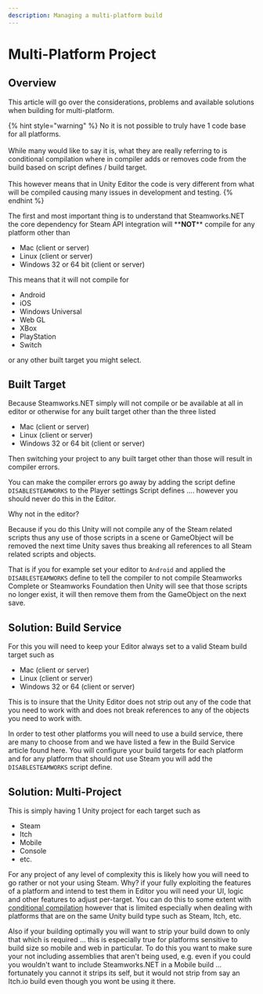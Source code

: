```yaml
---
description: Managing a multi-platform build
---
```


# Multi-Platform Project

## Overview

This article will go over the considerations, problems and available solutions when building for multi-platform.

{% hint style="warning" %}
No it is not possible to truly have 1 code base for all platforms.\
\
While many would like to say it is, what they are really referring to is conditional compilation where in compiler adds or removes code from the build based on script defines / build target.\
\
This however means that in Unity Editor the code is very different from what will be compiled causing many issues in development and testing.
{% endhint %}

The first and most important thing is to understand that Steamworks.NET the core dependency for Steam API integration will \*\***NOT**\*\* compile for any platform other than

* Mac (client or server)
* Linux (client or server)
* Windows 32 or 64 bit (client or server)

This means that it will not compile for&#x20;

* Android
* iOS
* Windows Universal
* Web GL
* XBox
* PlayStation
* Switch

or any other built target you might select.

## Built Target

Because Steamworks.NET simply will not compile or be available at all in editor or otherwise for any built target other than the three listed

* Mac (client or server)
* Linux (client or server)
* Windows 32 or 64 bit (client or server)

Then switching your project to any built target other than those will result in compiler errors.

You can make the compiler errors go away by adding the script define `DISABLESTEAMWORKS` to the Player settings Script defines .... however you should never do this in the Editor.

Why not in the editor?

Because if you do this Unity will not compile any of the Steam related scripts thus any use of those scripts in a scene or GameObject will be removed the next time Unity saves thus breaking all references to all Steam related scripts and objects.

That is if you for example set your editor to `Android` and applied the `DISABLESTEAMWORKS` define to tell the compiler to not compile Steamworks Complete or Steamworks Foundation then Unity will see that those scripts no longer exist, it will then remove them from the GameObject on the next save.

## Solution: Build Service

For this you will need to keep your Editor always set to a valid Steam build target such as&#x20;

* Mac (client or server)
* Linux (client or server)
* Windows 32 or 64 (client or server)

This is to insure that the Unity Editor does not strip out any of the code that you need to work with and does not break references to any of the objects you need to work with.

In order to test other platforms you will need to use a build service, there are many to choose from and we have listed a few in the Build Service article found here. You will configure your build targets for each platform and for any platform that should not use Steam you will add the `DISABLESTEAMWORKS` script define.

## Solution: Multi-Project

This is simply having 1 Unity project for each target such as&#x20;

* Steam
* Itch
* Mobile
* Console
* etc.

For any project of any level of complexity this is likely how you will need to go rather or not your using Steam. Why? if your fully exploiting the features of a platform and intend to test them in Editor you will need your UI, logic and other features to adjust per-target. You can do this to some extent with [conditional compilation](https://docs.unity3d.com/Manual/PlatformDependentCompilation.html) however that is limited especially when dealing with platforms that are on the same Unity build type such as Steam, Itch, etc.

Also if your building optimally you will want to strip your build down to only that which is required ... this is especially true for platforms sensitive to build size so mobile and web in particular. To do this you want to make sure your not including assemblies that aren't being used, e.g. even if you could you wouldn't want to include Steamworks.NET in a Mobile build ... fortunately you cannot it strips its self, but it would not strip from say an Itch.io build even though you wont be using it there.
